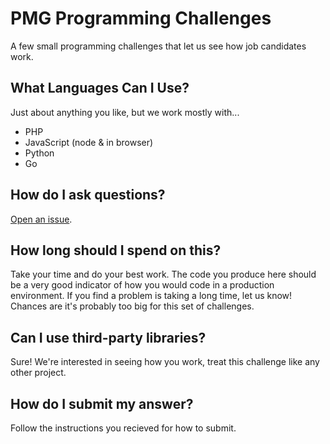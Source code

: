 # PMG Programming Challenges

A few small programming challenges that let us see how job candidates work.

## What Languages Can I Use?

Just about anything you like, but we work mostly with...

- PHP
- JavaScript (node & in browser)
- Python
- Go

## How do I ask questions?

[Open an issue](https://github.com/AgencyPMG/ProgrammingChallenges/issues).

## How long should I spend on this?

Take your time and do your best work. The code you produce here should be a very
good indicator of how you would code in a production environment.
If you find a problem is taking a long time, let us know!
Chances are it's probably too big for this set of challenges.

## Can I use third-party libraries?

Sure! We're interested in seeing how you work, treat this challenge like any
other project.

## How do I submit my answer?

Follow the instructions you recieved for how to submit. 
